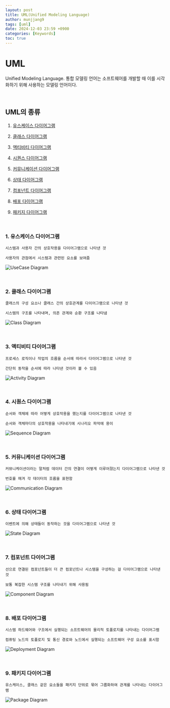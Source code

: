 ```yaml
---
layout: post
title: UML(Unified Modeling Language)
author: munjjang9
tags: [uml]
date: 2024-12-03 23:59 +0900
categories: [Keywords]
toc: true
---
```


# UML
Unified Modeling Language. 통합 모델링 언어는 소프트웨어를 개발할 때 이를 시각화하기 위해 사용하는 모델링 언어이다.

<br>

## UML의 종류

1. [유스케이스 다이어그램](https://munjjang9.github.io/keywords/2024/12/03/todays-keywords-UML/#1-%EC%9C%A0%EC%8A%A4%EC%BC%80%EC%9D%B4%EC%8A%A4-%EB%8B%A4%EC%9D%B4%EC%96%B4%EA%B7%B8%EB%9E%A8)

2. [클래스 다이어그램](https://munjjang9.github.io/keywords/2024/12/03/todays-keywords-UML/#2-%ED%81%B4%EB%9E%98%EC%8A%A4-%EB%8B%A4%EC%9D%B4%EC%96%B4%EA%B7%B8%EB%9E%A8)

3. [액티비티 다이어그램](https://munjjang9.github.io/keywords/2024/12/03/todays-keywords-UML/#3-%EC%95%A1%ED%8B%B0%EB%B9%84%ED%8B%B0-%EB%8B%A4%EC%9D%B4%EC%96%B4%EA%B7%B8%EB%9E%A8)

4. [시퀀스 다이어그램](https://munjjang9.github.io/keywords/2024/12/03/todays-keywords-UML/#4-%EC%8B%9C%ED%80%80%EC%8A%A4-%EB%8B%A4%EC%9D%B4%EC%96%B4%EA%B7%B8%EB%9E%A8)

5. [커뮤니케이션 다이어그램](https://munjjang9.github.io/keywords/2024/12/03/todays-keywords-UML/#5-%EC%BB%A4%EB%AE%A4%EB%8B%88%EC%BC%80%EC%9D%B4%EC%85%98-%EB%8B%A4%EC%9D%B4%EC%96%B4%EA%B7%B8%EB%9E%A8)

6. [상태 다이어그램](https://munjjang9.github.io/keywords/2024/12/03/todays-keywords-UML/#6-%EC%83%81%ED%83%9C-%EB%8B%A4%EC%9D%B4%EC%96%B4%EA%B7%B8%EB%9E%A8)

7. [컴포넌트 다이어그램](https://munjjang9.github.io/keywords/2024/12/03/todays-keywords-UML/#7-%EC%BB%B4%ED%8F%AC%EB%84%8C%ED%8A%B8-%EB%8B%A4%EC%9D%B4%EC%96%B4%EA%B7%B8%EB%9E%A8)

8. [배포 다이어그램](https://munjjang9.github.io/keywords/2024/12/03/todays-keywords-UML/#8-%EB%B0%B0%ED%8F%AC-%EB%8B%A4%EC%9D%B4%EC%96%B4%EA%B7%B8%EB%9E%A8)

9. [패키지 다이어그램](https://munjjang9.github.io/keywords/2024/12/03/todays-keywords-UML/#9-%ED%8C%A8%ED%82%A4%EC%A7%80-%EB%8B%A4%EC%9D%B4%EC%96%B4%EA%B7%B8%EB%9E%A8)

<br>

<!-- 이미지 넣기 -->

### 1. 유스케이스 다이어그램

    시스템과 사용자 간의 상호작용을 다이어그램으로 나타낸 것

    사용자의 관점에서 시스템과 관련된 요소를 보여줌

![UseCase Diagram](/assets/images/UseCaseDiagram_Example.png "UseCase Diagram Example")

<br>

### 2. 클래스 다이어그램
    클래스의 구성 요소나 클래스 간의 상호관계를 다이어그램으로 나타낸 것

    시스템의 구조를 나타내며, 의존 관계와 순환 구조를 나타냄

![Class Diagram](/assets/images/ClassDiagram_Example.png "Class Diagram Example")

<br>

### 3. 액티비티 다이어그램
    프로세스 로직이나 작업의 흐름을 순서에 따라서 다이어그램으로 나타낸 것

    간단히 동작을 순서에 따라 나타낸 것이라 볼 수 있음

![Activity Diagram](/assets/images/ActivityDiagram_Example.png "Activity Diagram Example")

<br>

### 4. 시퀀스 다이어그램
    순서와 객체에 따라 어떻게 상호작용을 했는지를 다이어그램으로 나타낸 것

    순서와 객체마다의 상호작용을 나타내기에 시나리오 파악에 용이

![Sequence Diagram](/assets/images/SequenceDiagram_Example.png "Sequence Diagram Example")

<br>

### 5. 커뮤니케이션 다이어그램
    커뮤니케이션이라는 말처럼 데이터 간의 연결이 어떻게 이루어졌는지 다이어그램으로 나타낸 것

    번호를 매겨 각 데이터의 흐름을 표현함
    
![Communication Diagram](/assets/images/CommunicationDiagram_Example.png "Communication Diagram Example")

<br>

### 6. 상태 다이어그램
    이벤트에 의해 상태들이 동작하는 것을 다이어그램으로 나타낸 것

![State Diagram](/assets/images/StateDiagram_Example.png "State Diagram Example")

<br>

### 7. 컴포넌트 다이어그램
    선으로 연결된 컴포넌트들이 더 큰 컴포넌트나 시스템을 구성하는 걸 다이어그램으로 나타낸 것

    보통 복잡한 시스템 구조를 나타내기 위해 사용됨

![Component Diagram](/assets/images/ComponentDiagram_Example.png "Component Diagram Example")

<br>

### 8. 배포 다이어그램
    시스템 하드웨어와 구조에서 실행되는 소프트웨어의 물리적 토폴로지를 나타내는 다이어그램
    
    컴퓨팅 노드의 토폴로지 및 통신 경로와 노드에서 실행되는 소프트웨어 구성 요소를 표시함

![Deployment Diagram](/assets/images/DeploymentDiagram_Example.png "Deployment Diagram Example")

<br>

### 9. 패키지 다이어그램
    유스케이스, 클래스 같은 요소들을 패키지 단위로 묶어 그룹화하여 관계를 나타내는 다이어그램

![Package Diagram](/assets/images/ClassDiagram_Example.png "Package Diagram Example")
